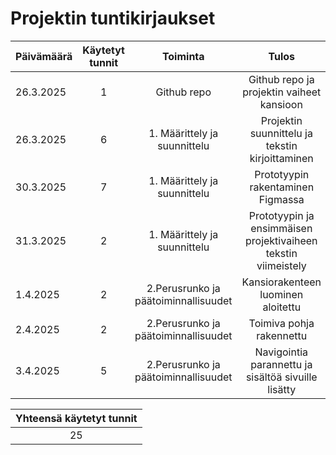 # Projektin tuntikirjaukset

| Päivämäärä  | Käytetyt tunnit | Toiminta |  Tulos |
| :---  |     :---:      |     :---:      |     :---:      |
| 26.3.2025 | 1 | Github repo | Github repo ja projektin vaiheet kansioon |
| 26.3.2025 | 6 | 1. Määrittely ja suunnittelu | Projektin suunnittelu ja tekstin kirjoittaminen |
| 30.3.2025 | 7 | 1. Määrittely ja suunnittelu | Prototyypin rakentaminen Figmassa |
| 31.3.2025 | 2 | 1. Määrittely ja suunnittelu| Prototyypin ja ensimmäisen projektivaiheen tekstin viimeistely |
| 1.4.2025 | 2 | 2.Perusrunko ja päätoiminnallisuudet| Kansiorakenteen luominen aloitettu |
| 2.4.2025 | 2 | 2.Perusrunko ja päätoiminnallisuudet| Toimiva pohja rakennettu|
| 3.4.2025 | 5 | 2.Perusrunko ja päätoiminnallisuudet| Navigointia parannettu ja sisältöä sivuille lisätty|

|Yhteensä käytetyt tunnit|
|     :---:      |
|25|